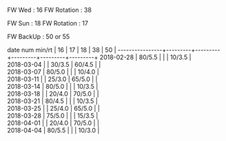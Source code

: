 FW Wed      : 16 
FW Rotation : 38

FW Sun      : 18
FW Rotation : 17

FW BackUp   : 50 or 55

date num min/rt |    16   |    17   |    18   |    38   |    50   | 
----------------+---------+---------+---------+---------+---------+
2018-02-28      |  80/5.5 |         |         |  10/3.5 |        
2018-03-04      |         |  30/3.5 |  60/4.5 |         |        
2018-03-07      |  80/5.0 |         |         |  10/4.0 |        
2018-03-11      |         |  25/3.0 |  65/5.0 |         |        
2018-03-14      |  80/5.0 |         |         |  10/3.5 |        
2018-03-18      |         |  20/4.0 |  70/5.0 |         |        
2018-03-21      |  80/4.5 |         |         |  10/3.5 |        
2018-03-25      |         |  25/4.0 |  65/5.0 |         |        
2018-03-28      |  75/5.0 |         |         |  15/3.5 |        
2018-04-01      |         |  20/4.0 |  70/5.0 |         |        
2018-04-04      |  80/5.5 |         |         |  10/3.0 |        

